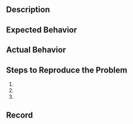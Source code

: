 ## Description

## Expected Behavior


## Actual Behavior


## Steps to Reproduce the Problem

  1.
  2.
  3.

## Record